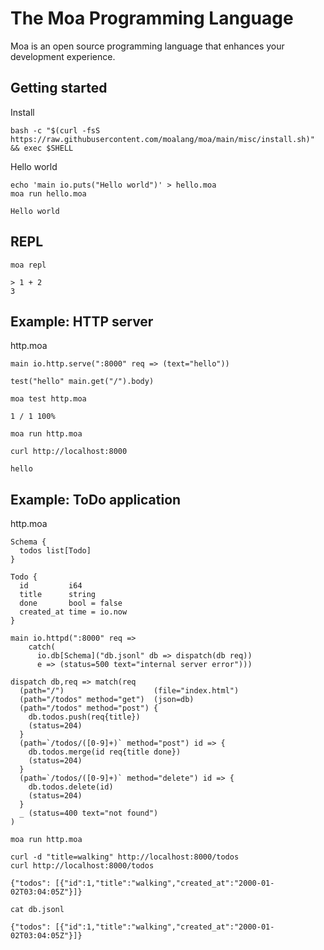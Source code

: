 # The Moa Programming Language
Moa is an open source programming language that enhances your development experience.



## Getting started

Install
```
bash -c "$(curl -fsS https://raw.githubusercontent.com/moalang/moa/main/misc/install.sh)" && exec $SHELL
```

Hello world
```
echo 'main io.puts("Hello world")' > hello.moa
moa run hello.moa
```

```
Hello world
```


## REPL
```
moa repl
```

```
> 1 + 2
3
```


## Example: HTTP server

http.moa
```
main io.http.serve(":8000" req => (text="hello"))

test("hello" main.get("/").body)
```

```
moa test http.moa
```

```
1 / 1 100%
```

```
moa run http.moa
```

```
curl http://localhost:8000
```

```
hello
```



## Example: ToDo application

http.moa
```
Schema {
  todos list[Todo]
}

Todo {
  id         i64
  title      string
  done       bool = false
  created_at time = io.now
}

main io.httpd(":8000" req =>
    catch(
      io.db[Schema]("db.jsonl" db => dispatch(db req))
      e => (status=500 text="internal server error")))

dispatch db,req => match(req
  (path="/")                    (file="index.html")
  (path="/todos" method="get")  (json=db)
  (path="/todos" method="post") {
    db.todos.push(req{title})
    (status=204)
  }
  (path=`/todos/([0-9]+)` method="post") id => { 
    db.todos.merge(id req{title done})
    (status=204)
  }
  (path=`/todos/([0-9]+)` method="delete") id => {
    db.todos.delete(id)
    (status=204)
  }
  _ (status=400 text="not found")
)
```

```
moa run http.moa
```

```
curl -d "title=walking" http://localhost:8000/todos
curl http://localhost:8000/todos
```

```
{"todos": [{"id":1,"title":"walking","created_at":"2000-01-02T03:04:05Z"}]}
```

```
cat db.jsonl
```

```
{"todos": [{"id":1,"title":"walking","created_at":"2000-01-02T03:04:05Z"}]}
```
